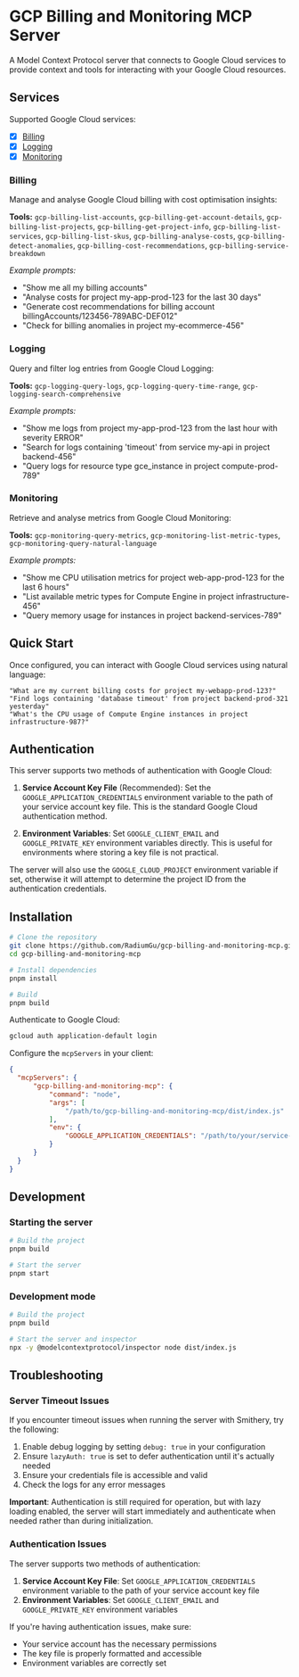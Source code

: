 # GCP Billing and Monitoring MCP Server

A Model Context Protocol server that connects to Google Cloud services to provide context and tools for interacting with your Google Cloud resources.

## Services

Supported Google Cloud services:

- [x] [Billing](https://cloud.google.com/billing)
- [x] [Logging](https://cloud.google.com/logging)
- [x] [Monitoring](https://cloud.google.com/monitoring)

### Billing

Manage and analyse Google Cloud billing with cost optimisation insights:

**Tools:** `gcp-billing-list-accounts`, `gcp-billing-get-account-details`, `gcp-billing-list-projects`, `gcp-billing-get-project-info`, `gcp-billing-list-services`, `gcp-billing-list-skus`, `gcp-billing-analyse-costs`, `gcp-billing-detect-anomalies`, `gcp-billing-cost-recommendations`, `gcp-billing-service-breakdown`

*Example prompts:*
- "Show me all my billing accounts"
- "Analyse costs for project my-app-prod-123 for the last 30 days"
- "Generate cost recommendations for billing account billingAccounts/123456-789ABC-DEF012"
- "Check for billing anomalies in project my-ecommerce-456"

### Logging

Query and filter log entries from Google Cloud Logging:

**Tools:** `gcp-logging-query-logs`, `gcp-logging-query-time-range`, `gcp-logging-search-comprehensive`

*Example prompts:*
- "Show me logs from project my-app-prod-123 from the last hour with severity ERROR"
- "Search for logs containing 'timeout' from service my-api in project backend-456"
- "Query logs for resource type gce_instance in project compute-prod-789"

### Monitoring

Retrieve and analyse metrics from Google Cloud Monitoring:

**Tools:** `gcp-monitoring-query-metrics`, `gcp-monitoring-list-metric-types`, `gcp-monitoring-query-natural-language`

*Example prompts:*
- "Show me CPU utilisation metrics for project web-app-prod-123 for the last 6 hours"
- "List available metric types for Compute Engine in project infrastructure-456"
- "Query memory usage for instances in project backend-services-789"

## Quick Start

Once configured, you can interact with Google Cloud services using natural language:

```
"What are my current billing costs for project my-webapp-prod-123?"
"Find logs containing 'database timeout' from project backend-prod-321 yesterday"
"What's the CPU usage of Compute Engine instances in project infrastructure-987?"
```

## Authentication

This server supports two methods of authentication with Google Cloud:

1. **Service Account Key File** (Recommended): Set the `GOOGLE_APPLICATION_CREDENTIALS` environment variable to the path of your service account key file. This is the standard Google Cloud authentication method.

2. **Environment Variables**: Set `GOOGLE_CLIENT_EMAIL` and `GOOGLE_PRIVATE_KEY` environment variables directly. This is useful for environments where storing a key file is not practical.

The server will also use the `GOOGLE_CLOUD_PROJECT` environment variable if set, otherwise it will attempt to determine the project ID from the authentication credentials.

## Installation

```bash
# Clone the repository
git clone https://github.com/RadiumGu/gcp-billing-and-monitoring-mcp.git
cd gcp-billing-and-monitoring-mcp

# Install dependencies
pnpm install

# Build
pnpm build
```

Authenticate to Google Cloud:

```bash
gcloud auth application-default login
```

Configure the `mcpServers` in your client:

```json
{
  "mcpServers": {
      "gcp-billing-and-monitoring-mcp": {
          "command": "node",
          "args": [
              "/path/to/gcp-billing-and-monitoring-mcp/dist/index.js"
          ],
          "env": {
              "GOOGLE_APPLICATION_CREDENTIALS": "/path/to/your/service-account-key.json"
          }
      }
  }
}
```

## Development

### Starting the server

```bash
# Build the project
pnpm build

# Start the server
pnpm start
```

### Development mode

```bash
# Build the project
pnpm build

# Start the server and inspector
npx -y @modelcontextprotocol/inspector node dist/index.js
```

## Troubleshooting

### Server Timeout Issues

If you encounter timeout issues when running the server with Smithery, try the following:

1. Enable debug logging by setting `debug: true` in your configuration
2. Ensure `lazyAuth: true` is set to defer authentication until it's actually needed
3. Ensure your credentials file is accessible and valid
4. Check the logs for any error messages

**Important**: Authentication is still required for operation, but with lazy loading enabled, the server will start immediately and authenticate when needed rather than during initialization.

### Authentication Issues

The server supports two methods of authentication:

1. **Service Account Key File**: Set `GOOGLE_APPLICATION_CREDENTIALS` environment variable to the path of your service account key file
2. **Environment Variables**: Set `GOOGLE_CLIENT_EMAIL` and `GOOGLE_PRIVATE_KEY` environment variables

If you're having authentication issues, make sure:

- Your service account has the necessary permissions
- The key file is properly formatted and accessible
- Environment variables are correctly set
